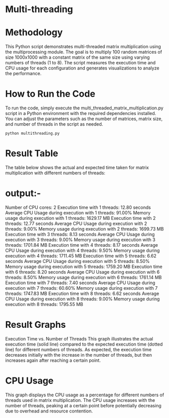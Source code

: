 # Multi-threading
# Methodology
This Python script demonstrates multi-threaded matrix multiplication using the multiprocessing module. The goal is to multiply 100 random matrices of size 1000x1000 with a constant matrix of the same size using varying numbers of threads (1 to 8). The script measures the execution time and CPU usage for each configuration and generates visualizations to analyze the performance.

# How to Run the Code
To run the code, simply execute the multi_threaded_matrix_multiplication.py script in a Python environment with the required dependencies installed. You can adjust the parameters such as the number of matrices, matrix size, and number of threads in the script as needed.

   ``` python multithreading.py ```

# Result Table
The table below shows the actual and expected time taken for matrix multiplication with different numbers of threads:
# output:-
Number of CPU cores: 2
Execution time with 1 threads: 12.80 seconds
Average CPU Usage during execution with 1 threads: 91.00%
Memory usage during execution with 1 threads: 1629.17 MB
Execution time with 2 threads: 12.77 seconds
Average CPU Usage during execution with 2 threads: 9.00%
Memory usage during execution with 2 threads: 1699.73 MB
Execution time with 3 threads: 8.13 seconds
Average CPU Usage during execution with 3 threads: 9.00%
Memory usage during execution with 3 threads: 1701.84 MB
Execution time with 4 threads: 8.17 seconds
Average CPU Usage during execution with 4 threads: 9.50%
Memory usage during execution with 4 threads: 1711.45 MB
Execution time with 5 threads: 6.62 seconds
Average CPU Usage during execution with 5 threads: 8.50%
Memory usage during execution with 5 threads: 1759.20 MB
Execution time with 6 threads: 8.20 seconds
Average CPU Usage during execution with 6 threads: 8.50%
Memory usage during execution with 6 threads: 1761.14 MB
Execution time with 7 threads: 7.40 seconds
Average CPU Usage during execution with 7 threads: 60.60%
Memory usage during execution with 7 threads: 1747.83 MB
Execution time with 8 threads: 6.62 seconds
Average CPU Usage during execution with 8 threads: 9.00%
Memory usage during execution with 8 threads: 1795.55 MB

# Result Graphs
Execution Time vs. Number of Threads
This graph illustrates the actual execution time (solid line) compared to the expected execution time (dotted line) for different numbers of threads. As expected, the execution time decreases initially with the increase in the number of threads, but then increases again after reaching a certain point.

# CPU Usage 
This graph displays the CPU usage as a percentage for different numbers of threads used in matrix multiplication. The CPU usage increases with the number of threads, peaking at a certain point before potentially decreasing due to overhead and resource contention.


